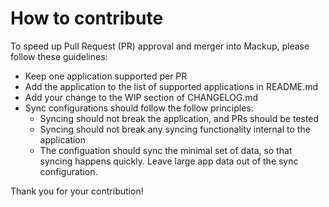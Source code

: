 # How to contribute

To speed up Pull Request (PR) approval and merger into Mackup, please follow these guidelines:
- Keep one application supported per PR
- Add the application to the list of supported applications in README.md
- Add your change to the WIP section of CHANGELOG.md
- Sync configurations should follow the follow principles:
  - Syncing should not break the application, and PRs should be tested
  - Syncing should not break any syncing functionality internal to the application
  - The configuation should sync the minimal set of data, so that syncing happens quickly. Leave large app data out of the sync configuration.

Thank you for your contribution!
